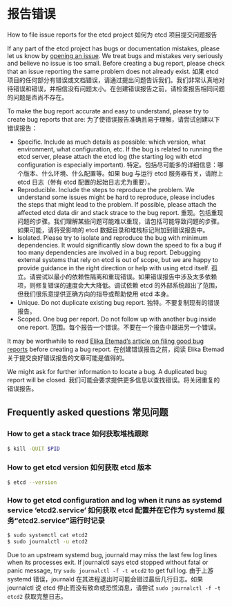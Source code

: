 # 报告错误

How to file issue reports for the etcd project
如何为 etcd 项目提交问题报告



If any part of the etcd project has bugs or documentation mistakes, please let us know by [opening an issue](https://github.com/etcd-io/etcd/issues/new). We treat bugs and mistakes very seriously and believe no issue is too  small. Before creating a bug report, please check that an issue  reporting the same problem does not already exist.
如果 etcd 项目的任何部分有错误或文档错误，请通过提出问题告诉我们。我们非常认真地对待错误和错误，并相信没有问题太小。在创建错误报告之前，请检查报告相同问题的问题是否尚不存在。

To make the bug report accurate and easy to understand, please try to create bug reports that are:
为了使错误报告准确且易于理解，请尝试创建以下错误报告：

- Specific. Include as much details as possible: which version, what environment,  what configuration, etc. If the bug is related to running the etcd  server, please attach the etcd log (the starting log with etcd  configuration is especially important).
  特定。包括尽可能多的详细信息：哪个版本、什么环境、什么配置等。如果 bug 与运行 etcd 服务器有关，请附上 etcd 日志（带有 etcd 配置的起始日志尤为重要）。
- Reproducible. Include the steps to reproduce the problem. We understand some issues  might be hard to reproduce, please includes the steps that might lead to the problem. If possible, please attach the affected etcd data dir and  stack strace to the bug report.
  重现。包括重现问题的步骤。我们理解某些问题可能难以重现，请包括可能导致问题的步骤。如果可能，请将受影响的 etcd 数据目录和堆栈标记附加到错误报告中。
- Isolated. Please try to isolate and reproduce the bug with minimum dependencies.  It would significantly slow down the speed to fix a bug if too many  dependencies are involved in a bug report. Debugging external systems  that rely on etcd is out of scope, but we are happy to provide guidance  in the right direction or help with using etcd itself.
  孤立。请尝试以最小的依赖性隔离和重现错误。如果错误报告中涉及太多依赖项，则修复错误的速度会大大降低。调试依赖 etcd 的外部系统超出了范围，但我们很乐意提供正确方向的指导或帮助使用 etcd 本身。
- Unique. Do not duplicate existing bug report.
  独特。不要复制现有的错误报告。
- Scoped. One bug per report. Do not follow up with another bug inside one report.
  范围。每个报告一个错误。不要在一个报告中跟进另一个错误。

It may be worthwhile to read [Elika Etemad’s article on filing good bug reports](http://fantasai.inkedblade.net/style/talks/filing-good-bugs/) before creating a bug report.
在创建错误报告之前，阅读 Elika Etemad 关于提交良好错误报告的文章可能是值得的。

We might ask for further information to locate a bug. A duplicated bug report will be closed.
我们可能会要求提供更多信息以查找错误。将关闭重复的错误报告。

## Frequently asked questions 常见问题

### How to get a stack trace 如何获取堆栈跟踪

```bash
$ kill -QUIT $PID
```

### How to get etcd version 如何获取 etcd 版本

```bash
$ etcd --version
```

### How to get etcd configuration and log when it runs as systemd service ‘etcd2.service’ 如何获取 etcd 配置并在它作为 systemd 服务“etcd2.service”运行时记录

```bash
$ sudo systemctl cat etcd2
$ sudo journalctl -u etcd2
```

Due to an upstream systemd bug, journald may miss the last few log lines  when its processes exit. If journalctl says etcd stopped without fatal  or panic message, try `sudo journalctl -f -t etcd2` to get full log.
由于上游 systemd 错误，journald 在其进程退出时可能会错过最后几行日志。如果 journalctl 说 etcd 停止而没有致命或恐慌消息，请尝试 `sudo journalctl -f -t etcd2` 获取完整日志。